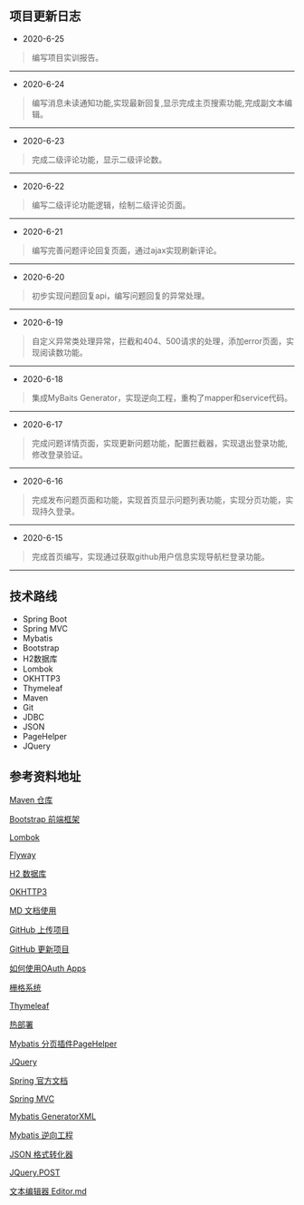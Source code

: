 ## 项目更新日志
* 2020-6-25
> 编写项目实训报告。
***
* 2020-6-24
> 编写消息未读通知功能,实现最新回复,显示完成主页搜索功能,完成副文本编辑。
***
* 2020-6-23
> 完成二级评论功能，显示二级评论数。
***
* 2020-6-22
> 编写二级评论功能逻辑，绘制二级评论页面。
***
* 2020-6-21
> 编写完善问题评论回复页面，通过ajax实现刷新评论。
***
* 2020-6-20
> 初步实现问题回复api，编写问题回复的异常处理。
***
* 2020-6-19
> 自定义异常类处理异常，拦截和404、500请求的处理，添加error页面，实现阅读数功能。
***
* 2020-6-18
> 集成MyBaits Generator，实现逆向工程，重构了mapper和service代码。
***
* 2020-6-17
> 完成问题详情页面，实现更新问题功能，配置拦截器，实现退出登录功能,修改登录验证。
***
* 2020-6-16
> 完成发布问题页面和功能，实现首页显示问题列表功能，实现分页功能，实现持久登录。
***
* 2020-6-15
> 完成首页编写，实现通过获取github用户信息实现导航栏登录功能。
***

## 技术路线
* Spring Boot
* Spring MVC
* Mybatis
* Bootstrap
* H2数据库
* Lombok
* OKHTTP3
* Thymeleaf
* Maven
* Git
* JDBC
* JSON
* PageHelper
* JQuery

## 参考资料地址
[Maven 仓库](https://mvnrepository.com/)

[Bootstrap 前端框架](https://v3.bootcss.com/getting-started/#download)

[Lombok](https://projectlombok.org/)

[Flyway](https://flywaydb.org/)

[H2 数据库](https://mvnrepository.com/artifact/com.h2database/h2)

[OKHTTP3](https://mvnrepository.com/artifact/com.h2database/h2)

[MD 文档使用](https://www.cnblogs.com/liugang-vip/p/6337580.html)

[GitHub 上传项目](https://blog.csdn.net/qq_40985788/article/details/104521945?utm_medium=distribute.pc_relevant.none-task-blog-BlogCommendFromMachineLearnPai2-1.nonecase&depth_1-utm_source=distribute.pc_relevant.none-task-blog-BlogCommendFromMachineLearnPai2-1.nonecase%E6%88%96https://blog.csdn.net/qq_41324838/article/details/94751688)

[GitHub 更新项目](https://blog.csdn.net/weixin_40928253/article/details/84841535?utm_medium=distribute.pc_relevant.none-task-blog-BlogCommendFromMachineLearnPai2-2.nonecase&depth_1-utm_source=distribute.pc_relevant.none-task-blog-BlogCommendFromMachineLearnPai2-2.nonecase)

[如何使用OAuth Apps](https://developer.github.com/apps/building-oauth-apps/authorizing-oauth-apps/)

[栅格系统](https://v3.bootcss.com/css/#grid)

[Thymeleaf](https://www.thymeleaf.org/)

[热部署](https://www.jianshu.com/p/f658fed35786)

[Mybatis 分页插件PageHelper](https://pagehelper.github.io/docs/howtouse/)

[JQuery](https://jquery.com/)

[Spring 官方文档](https://spring.io/projects/spring-framework)

[Spring MVC](https://spring.io/)

[Mybatis GeneratorXML](https://mybatis.org/generator/configreference/xmlconfig.html)

[Mybatis 逆向工程](https://blog.csdn.net/qq_39056805/article/details/80585941)

[JSON 格式转化器](http://jsoneditoronline.org/)

[JQuery.POST](https://api.jquery.com/jQuery.post/)

[文本编辑器 Editor.md](https://pandao.github.io/editor.md/)